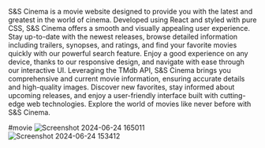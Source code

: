 S&S Cinema is a movie website designed to provide you with the latest and greatest in the world of cinema. Developed using React and styled with pure CSS, S&S Cinema offers a smooth and visually appealing user experience. Stay up-to-date with the newest releases, browse detailed information including trailers, synopses, and ratings, and find your favorite movies quickly with our powerful search feature. Enjoy a good experience on any device, thanks to our responsive design, and navigate with ease through our interactive UI. Leveraging the TMdb API, S&S Cinema brings you comprehensive and current movie information, ensuring accurate details and high-quality images. Discover new favorites, stay informed about upcoming releases, and enjoy a user-friendly interface built with cutting-edge web technologies. Explore the world of movies like never before with S&S Cinema.


#movie ![Screenshot 2024-06-24 165011](https://github.com/202404-Y-ZA-FSW/movies-project-siya-and-sharon/assets/147420311/8bb97a7d-7e6c-43da-8a5d-965ae5bd3f4d)
![Screenshot 2024-06-24 153412](https://github.com/202404-Y-ZA-FSW/movies-project-siya-and-sharon/assets/147420311/9c1d9bd2-e3a6-4a9f-8e4b-ec9c318bce58)
